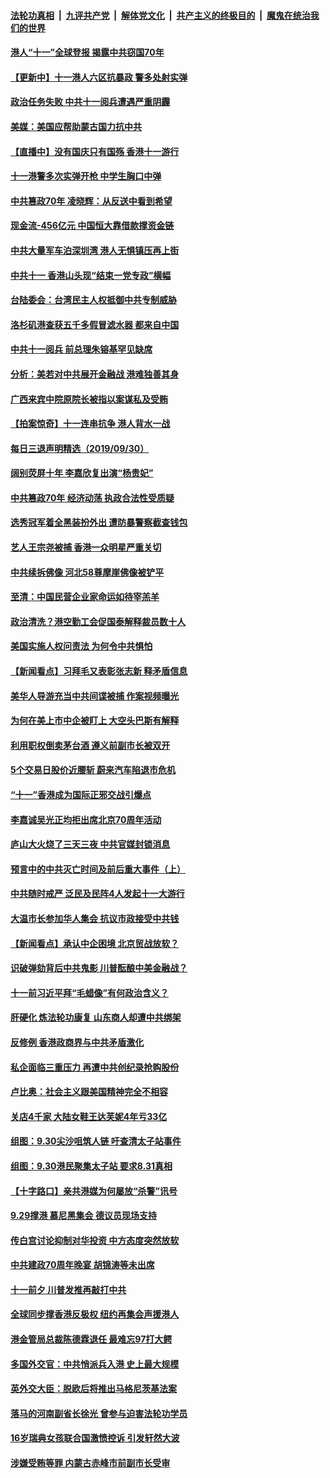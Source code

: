 ####  [法轮功真相](../../../../basic/blob/master/README.md?t=10011252) &nbsp;|&nbsp; [九评共产党](../../../../9ping.md/blob/master/README.md?t=10011252) &nbsp;|&nbsp; [解体党文化](../../../../jtdwh.md/blob/master/README.md?t=10011252)  &nbsp;|&nbsp; [共产主义的终极目的](../../../../gczydzjmd.md/blob/master/README.md?t=10011252) &nbsp;|&nbsp; [魔鬼在统治我们的世界](../../../../mgztzwmdsj.md/blob/master/README.md?t=10011252) 

#### [港人“十一”全球登报 揭露中共窃国70年](../pages/nsc413/n11559700.md?t=10011252) 

#### [【更新中】十一港人六区抗暴政 警多处射实弹](../pages/nsc413/n11559092.md?t=10011252) 

#### [政治任务失败 中共十一阅兵遭遇严重阴霾](../pages/nsc413/n11559662.md?t=10011252) 

#### [美媒：美国应帮助蒙古国力抗中共](../pages/nsc413/n11559805.md?t=10011252) 

#### [【直播中】没有国庆只有国殇 香港十一游行](../pages/nsc413/n11558273.md?t=10011252) 

#### [十一港警多次实弹开枪 中学生胸口中弹](../pages/nsc413/n11559807.md?t=10011252) 

#### [中共篡政70年 凌晓辉：从反送中看到希望](../pages/nsc413/n11559592.md?t=10011252) 

#### [现金流-456亿元 中国恒大靠借款撑资金链](../pages/nsc413/n11558894.md?t=10011252) 

#### [中共大量军车泊深圳湾 港人无惧镇压再上街](../pages/nsc413/n11558991.md?t=10011252) 

#### [中共十一 香港山头现“结束一党专政”横幅](../pages/nsc413/n11559095.md?t=10011252) 

#### [台陆委会：台湾民主人权抵御中共专制威胁](../pages/nsc413/n11558874.md?t=10011252) 

#### [洛杉矶港查获五千多假冒滤水器 都来自中国](../pages/nsc413/n11558960.md?t=10011252) 

#### [中共十一阅兵 前总理朱镕基罕见缺席](../pages/nsc413/n11558955.md?t=10011252) 

#### [分析：美若对中共展开金融战 港难独善其身](../pages/nsc413/n11558605.md?t=10011252) 

#### [广西来宾中院原院长被指以案谋私及受贿](../pages/nsc413/n11558810.md?t=10011252) 

#### [【拍案惊奇】十一连串抗争 港人背水一战](../pages/nsc413/n11557958.md?t=10011252) 

#### [每日三退声明精选（2019/09/30）](../pages/nsc413/n11558853.md?t=10011252) 


#### [阔别荧屏十年 李嘉欣复出演“杨贵妃”](../pages/nsc413/n11558456.md?t=10011252) 

#### [中共篡政70年 经济动荡 执政合法性受质疑](../pages/nsc413/n11557995.md?t=10011252) 

#### [选秀冠军着全黑装扮外出 遭防暴警察截查钱包](../pages/nsc413/n11558238.md?t=10011252) 

#### [艺人王宗尧被捕 香港一众明星严重关切](../pages/nsc413/n11557866.md?t=10011252) 

#### [中共续拆佛像 河北58尊摩崖佛像被铲平](../pages/nsc413/n11558320.md?t=10011252) 

#### [至清：中国民营企业家命运如待宰羔羊](../pages/nsc413/n11558289.md?t=10011252) 

#### [政治清洗？港空勤工会促国泰解释裁员数十人](../pages/nsc413/n11558219.md?t=10011252) 

#### [美国实施人权问责法 为何令中共惧怕](../pages/nsc413/n11556176.md?t=10011252) 

#### [【新闻看点】习拜毛又表彰张志新 释矛盾信息](../pages/nsc413/n11558031.md?t=10011252) 

#### [美华人导游充当中共间谍被捕 作案视频曝光](../pages/nsc413/n11558284.md?t=10011252) 

#### [为何在美上市中企被盯上 大空头巴斯有解释](../pages/nsc413/n11558111.md?t=10011252) 

#### [利用职权倒卖茅台酒 遵义前副市长被双开](../pages/nsc413/n11558234.md?t=10011252) 

#### [5个交易日股价近腰斩 蔚来汽车陷退市危机](../pages/nsc413/n11558189.md?t=10011252) 

#### [“十一”香港成为国际正邪交战引爆点](../pages/nsc413/n11558180.md?t=10011252) 

#### [李嘉诚吴光正均拒出席北京70周年活动](../pages/nsc413/n11558155.md?t=10011252) 

#### [庐山大火烧了三天三夜 中共官媒封锁消息](../pages/nsc413/n11558103.md?t=10011252) 

#### [预言中的中共灭亡时间及前后重大事件（上）](../pages/nsc413/n11554582.md?t=10011252) 

#### [中共随时戒严 泛民及民阵4人发起十一大游行](../pages/nsc413/n11558127.md?t=10011252) 

#### [大温市长参加华人集会 抗议市政接受中共钱](../pages/nsc413/n11558012.md?t=10011252) 

#### [【新闻看点】承认中企困境 北京贸战放软？](../pages/nsc413/n11557589.md?t=10011252) 

#### [识破弹劾背后中共鬼影 川普酝酿中美金融战？](../pages/nsc413/n11558078.md?t=10011252) 

#### [十一前习近平拜“毛蜡像”有何政治含义？](../pages/nsc413/n11557867.md?t=10011252) 

#### [肝硬化 炼法轮功康复 山东商人却遭中共绑架](../pages/nsc413/n11550253.md?t=10011252) 

#### [反修例 香港政商界与中共矛盾激化](../pages/nsc413/n11549418.md?t=10011252) 

#### [私企面临三重压力 再遭中共创纪录抢购股份](../pages/nsc413/n11557519.md?t=10011252) 

#### [卢比奥：社会主义跟美国精神完全不相容](../pages/nsc413/n11557894.md?t=10011252) 

#### [关店4千家 大陆女鞋王达芙妮4年亏33亿](../pages/nsc413/n11557789.md?t=10011252) 

#### [组图：9.30尖沙咀筑人链 吁查清太子站事件](../pages/nsc413/n11557712.md?t=10011252) 

#### [组图：9.30港民聚集太子站 要求8.31真相](../pages/nsc413/n11557696.md?t=10011252) 

#### [【十字路口】亲共港媒为何屡放“杀警”讯号](../pages/nsc413/n11553320.md?t=10011252) 

#### [9.29撑港 慕尼黑集会 德议员现场支持](../pages/nsc413/n11557462.md?t=10011252) 

#### [传白宫讨论抑制对华投资 中方态度突然放软](../pages/nsc413/n11557731.md?t=10011252) 

#### [中共建政70周年晚宴 胡锦涛等未出席](../pages/nsc413/n11557673.md?t=10011252) 

#### [十一前夕 川普发推再敲打中共](../pages/nsc413/n11557662.md?t=10011252) 

#### [全球同步撑香港反极权 纽约再集会声援港人](../pages/nsc413/n11556006.md?t=10011252) 

#### [港金管局总裁陈德霖退任 最难忘97打大鳄](../pages/nsc413/n11557494.md?t=10011252) 

#### [多国外交官：中共悄派兵入港 史上最大规模](../pages/nsc413/n11557563.md?t=10011252) 

#### [英外交大臣：脱欧后将推出马格尼茨基法案](../pages/nsc413/n11557586.md?t=10011252) 

#### [落马的河南副省长徐光 曾参与迫害法轮功学员](../pages/nsc413/n11557063.md?t=10011252) 

#### [16岁瑞典女孩联合国激愤控诉 引发轩然大波](../pages/nsc413/n11557324.md?t=10011252) 


#### [涉嫌受贿等罪 内蒙古赤峰市前副市长受审](../pages/nsc413/n11557285.md?t=10011252) 

